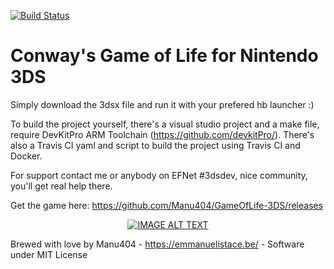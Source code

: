 [![Build Status](https://travis-ci.org/Manu404/GameOfLife-3DS.svg?branch=master)](https://travis-ci.org/Manu404/GameOfLife-3DS)

# Conway's Game of Life for Nintendo 3DS

Simply download the 3dsx file and run it with your prefered hb launcher :)

To build the project yourself, there's a visual studio project and a make file, require DevKitPro ARM Toolchain (https://github.com/devkitPro/). There's also a Travis CI yaml and script to build the project using Travis CI and Docker.

For support contact me or anybody on EFNet #3dsdev, nice community, you'll get real help there.

Get the game here: https://github.com/Manu404/GameOfLife-3DS/releases

<div align="center">
  <a href="https://www.youtube.com/watch?v=rr_4TlechJE&feature=youtu.beE"><img src="https://img.youtube.com/vi/rr_4TlechJE/0.jpg" alt="IMAGE ALT TEXT"></a>
</div>

Brewed with love by Manu404 - https://emmanuelistace.be/ - Software under MIT License

